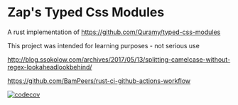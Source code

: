 # Zap's Typed Css Modules

A rust implementation of https://github.com/Quramy/typed-css-modules

This project was intended for learning purposes - not serious use

http://blog.ssokolow.com/archives/2017/05/13/splitting-camelcase-without-regex-lookaheadlookbehind/

https://github.com/BamPeers/rust-ci-github-actions-workflow

[![codecov](https://codecov.io/gh/eZaplachi/ztcm/branch/main/graph/badge.svg?token=V8CJWT9BQK)](https://codecov.io/gh/eZaplachi/ztcm)
